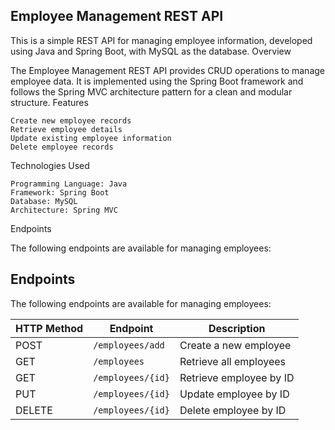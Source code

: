 ## Employee Management REST API

This is a simple REST API for managing employee information, developed using Java and Spring Boot, with MySQL as the database.
Overview

The Employee Management REST API provides CRUD operations to manage employee data. It is implemented using the Spring Boot framework and follows the Spring MVC architecture pattern for a clean and modular structure.
Features

    Create new employee records
    Retrieve employee details
    Update existing employee information
    Delete employee records

Technologies Used

    Programming Language: Java
    Framework: Spring Boot
    Database: MySQL
    Architecture: Spring MVC


Endpoints

The following endpoints are available for managing employees:

## Endpoints

The following endpoints are available for managing employees:

| HTTP Method | Endpoint            | Description                |
|-------------|----------------------|----------------------------|
| POST        | `/employees/add`     | Create a new employee      |
| GET         | `/employees`         | Retrieve all employees     |
| GET         | `/employees/{id}`    | Retrieve employee by ID    |
| PUT         | `/employees/{id}`    | Update employee by ID      |
| DELETE      | `/employees/{id}`    | Delete employee by ID      |

